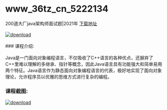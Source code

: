 # www_36tz_cn_5222134
200道大厂java架构师面试题|2021年
[下载地址](http://www.36tz.cn/article/5222134 "下载地址")
<br/></br>[![download](http://36tz.cn/muke_img/2021_12_1-69-300x187.png "下载地址")](http://www.36tz.cn/article/5222134 "下载地址")
<br/></br>### 课程介绍:<br/></br>Java是一门面向对象编程语言，不仅吸收了C++语言的各种优点，还摒弃了C++里难以理解的多继承、指针等概念，因此Java语言具有功能强大和简单易用两个特征。Java语言作为静态面向对象编程语言的代表，极好地实现了面向对象理论，允许程序员以优雅的思维方式进行复杂的编程。

### 课程截图:
[![download](http://36tz.cn/muke_img/2021_12_2-36.png "下载地址")](http://www.36tz.cn/article/5222134 "下载地址")
